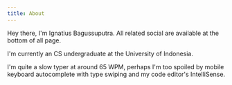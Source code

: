 ```yaml
---
title: About
---
```


Hey there, I'm Ignatius Bagussuputra. All related social are available at the bottom of all page.

I'm currently an CS undergraduate at the University of Indonesia.

I'm quite a slow typer at around 65 WPM, perhaps I'm too spoiled by mobile keyboard autocomplete with type swiping and my code editor's IntelliSense.
